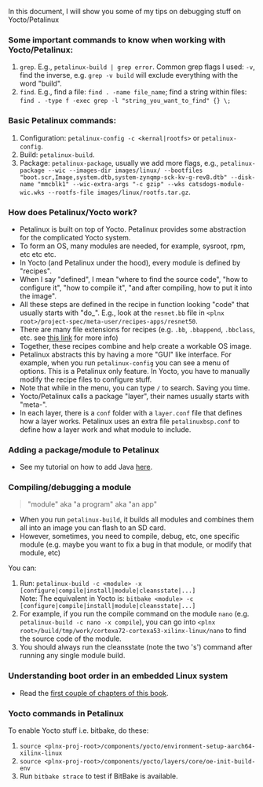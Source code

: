In this document, I will show you some of my tips on debugging stuff on Yocto/Petalinux

### Some important commands to know when working with Yocto/Petalinux:
1. `grep`. E.g., `petalinux-build | grep error`. Common grep flags I used: `-v`, find the inverse, e.g. `grep -v build` will exclude everything with the word "build".
2. `find`. E.g., find a file: `find . -name file_name`; find a string within files: `find . -type f -exec grep -l "string_you_want_to_find" {} \;`

### Basic Petalinux commands:
1. Configuration: `petalinux-config -c <kernal|rootfs>` or `petalinux-config`.
2. Build: `petalinux-build`.
3. Package: `petalinux-package`, usually we add more flags, e.g., `petalinux-package --wic --images-dir images/linux/ --bootfiles "boot.scr,Image,system.dtb,system-zynqmp-sck-kv-g-revB.dtb" --disk-name "mmcblk1" --wic-extra-args "-c gzip" --wks catsdogs-module-wic.wks --rootfs-file images/linux/rootfs.tar.gz`.

### How does Petalinux/Yocto work?
- Petalinux is built on top of Yocto. Petalinux provides some abstraction for the complicated Yocto system.
- To form an OS, many modules are needed, for example, sysroot, rpm, etc etc etc.
- In Yocto (and Petalinux under the hood), every module is defined by "recipes".
- When I say "defined", I mean "where to find the source code", "how to configure it", "how to compile it", "and after compiling, how to put it into the image".
- All these steps are defined in the recipe in function looking "code" that usually starts with "do_". E.g., look at the `resnet.bb` file in `<plnx root>/project-spec/meta-user/recipes-apps/resnet50`.
- There are many file extensions for recipes (e.g. `.bb`, `.bbappend`, `.bbclass`, etc. see [this link](https://stackoverflow.com/questions/77018036/need-clarification-regarding-when-to-use-bb-inc-file-in-yocto) for more info)
- Together, these recipes combine and help create a workable OS image.
- Petalinux abstracts this by having a more "GUI" like interface. For example, when you run `petalinux-config` you can see a menu of options. This is a Petalinux only feature. In Yocto, you have to manually modify the recipe files to configure stuff.
- Note that while in the menu, you can type `/` to search. Saving you time.
- Yocto/Petalinux calls a package "layer", their names usually starts with "meta-".
- In each layer, there is a `conf` folder with a `layer.conf` file that defines how a layer works. Petalinux uses an extra file `petalinuxbsp.conf` to define how a layer work and what module to include.

### Adding a package/module to Petalinux
- See my tutorial on how to add Java [here](https://github.com/jona1115/cats_dogs_acceleration/tree/main/documentations/vivadoTRD_and_Petalinux#java).

### Compiling/debugging a module
> "module" aka "a program" aka "an app"
- When you run `petalinux-build`, it builds all modules and combines them all into an image you can flash to an SD card.
- However, sometimes, you need to compile, debug, etc, one specific module (e.g. maybe you want to fix a bug in that module, or modify that module, etc)

You can:
1. Run: `petalinux-build -c <module> -x [configure|compile|install|module|cleansstate|...]`  
   Note: The equivalent in Yocto is: `bitbake <module> -c [configure|compile|install|module|cleansstate|...]`
2. For example, if you run the compile command on the module `nano` (e.g. `petalinux-build -c nano -x compile`), you can go into `<plnx root>/build/tmp/work/cortexa72-cortexa53-xilinx-linux/nano` to find the source code of the module.
3. You should always run the cleansstate (note the two 's') command after running any single module build.

### Understanding boot order in an embedded Linux system
- Read the [first couple of chapters of this book](https://www.amazon.com/Mastering-Embedded-Linux-Programming-potential-dp-1789530385/dp/1789530385).

### Yocto commands in Petalinux
To enable Yocto stuff i.e. bitbake, do these:
1. `source <plnx-proj-root>/components/yocto/environment-setup-aarch64-xilinx-linux`
2. `source <plnx-proj-root>/components/yocto/layers/core/oe-init-build-env`
3. Run `bitbake strace` to test if BitBake is available.
